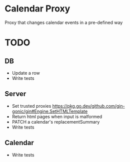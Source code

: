 # Calendar Proxy

Proxy that changes calendar events in a pre-defined way

# TODO

## DB

- Update a row
- Write tests

## Server

- Set trusted proxies https://pkg.go.dev/github.com/gin-gonic/gin#Engine.SetHTMLTemplate
- Return html pages when input is malformed
- PATCH a calendar's replacementSummary
- Write tests

## Calendar

- Write tests
